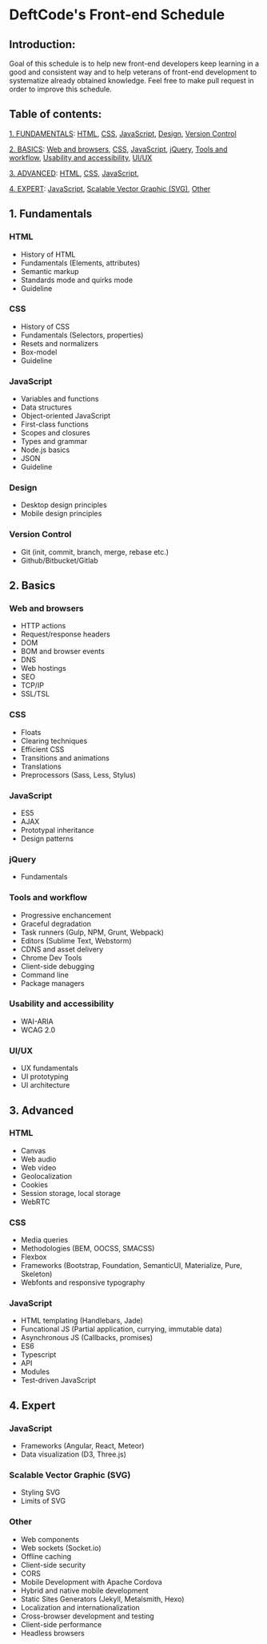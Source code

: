 # DeftCode's Front-end Schedule

## Introduction:
Goal of this schedule is to help new front-end developers keep learning in a good and consistent way and to help veterans
of front-end development to systematize already obtained knowledge. Feel free to make pull request in order to improve
this schedule.

## Table of contents:
[1. FUNDAMENTALS](https://github.com/DeftCode-IT/DeftCode-s-Front-end-Schedule#1-fundamentals):
[HTML](https://github.com/DeftCode-IT/DeftCode-s-Front-end-Schedule#html),
[CSS](https://github.com/DeftCode-IT/DeftCode-s-Front-end-Schedule#css),
[JavaScript](https://github.com/DeftCode-IT/DeftCode-s-Front-end-Schedule#javascript),
[Design](https://github.com/DeftCode-IT/DeftCode-s-Front-end-Schedule#design),
[Version Control](https://github.com/DeftCode-IT/DeftCode-s-Front-end-Schedule#version-control)

[2. BASICS](https://github.com/DeftCode-IT/DeftCode-s-Front-end-Schedule#2-basics):
[Web and browsers](https://github.com/DeftCode-IT/DeftCode-s-Front-end-Schedule#web-and-browsers),
[CSS](https://github.com/DeftCode-IT/DeftCode-s-Front-end-Schedule#css-1),
[JavaScript](https://github.com/DeftCode-IT/DeftCode-s-Front-end-Schedule#javascript-1),
[jQuery](https://github.com/DeftCode-IT/DeftCode-s-Front-end-Schedule#jquery),
[Tools and workflow](https://github.com/DeftCode-IT/DeftCode-s-Front-end-Schedule#tools-and-workflow),
[Usability and accessibility](https://github.com/DeftCode-IT/DeftCode-s-Front-end-Schedule#usability-and-accessbility),
[UI/UX](https://github.com/DeftCode-IT/DeftCode-s-Front-end-Schedule#uiux)

[3. ADVANCED](https://github.com/DeftCode-IT/DeftCode-s-Front-end-Schedule#3-advanced):
[HTML](https://github.com/DeftCode-IT/DeftCode-s-Front-end-Schedule#html-1),
[CSS](https://github.com/DeftCode-IT/DeftCode-s-Front-end-Schedule#css-2),
[JavaScript](https://github.com/DeftCode-IT/DeftCode-s-Front-end-Schedule#javascript-2),

[4. EXPERT](https://github.com/DeftCode-IT/DeftCode-s-Front-end-Schedule#4-expert):
[JavaScript](https://github.com/DeftCode-IT/DeftCode-s-Front-end-Schedule#javascript-3),
[Scalable Vector Graphic (SVG)](https://github.com/DeftCode-IT/DeftCode-s-Front-end-Schedule#scalable-vector-graphic-svg),
[Other](https://github.com/DeftCode-IT/DeftCode-s-Front-end-Schedule#other)


## 1. Fundamentals
### HTML
* History of HTML
* Fundamentals (Elements, attributes)
* Semantic markup
* Standards mode and quirks mode
* Guideline

### CSS
* History of CSS
* Fundamentals (Selectors, properties)
* Resets and normalizers
* Box-model
* Guideline

### JavaScript
* Variables and functions
* Data structures
* Object-oriented JavaScript
* First-class functions
* Scopes and closures
* Types and grammar
* Node.js basics
* JSON
* Guideline

### Design
* Desktop design principles
* Mobile design principles

### Version Control
* Git (init, commit, branch, merge, rebase etc.)
* Github/Bitbucket/Gitlab


## 2. Basics
### Web and browsers
* HTTP actions
* Request/response headers
* DOM
* BOM and browser events
* DNS
* Web hostings
* SEO
* TCP/IP
* SSL/TSL

### CSS
* Floats
* Clearing techniques
* Efficient CSS
* Transitions and animations
* Translations
* Preprocessors (Sass, Less, Stylus)

### JavaScript
* ES5
* AJAX
* Prototypal inheritance
* Design patterns

### jQuery
* Fundamentals

### Tools and workflow
* Progressive enchancement
* Graceful degradation
* Task runners (Gulp, NPM, Grunt, Webpack)
* Editors (Sublime Text, Webstorm)
* CDNS and asset delivery
* Chrome Dev Tools
* Client-side debugging
* Command line
* Package managers

### Usability and accessibility
* WAI-ARIA
* WCAG 2.0

### UI/UX
* UX fundamentals
* UI prototyping
* UI architecture


## 3. Advanced
### HTML
* Canvas
* Web audio
* Web video
* Geolocalization
* Cookies
* Session storage, local storage
* WebRTC

### CSS
* Media queries
* Methodologies (BEM, OOCSS, SMACSS)
* Flexbox
* Frameworks (Bootstrap, Foundation, SemanticUI, Materialize, Pure, Skeleton)
* Webfonts and responsive typography

### JavaScript
* HTML templating (Handlebars, Jade)
* Funcational JS (Partial application, currying, immutable data)
* Asynchronous JS (Callbacks, promises)
* ES6
* Typescript
* API
* Modules
* Test-driven JavaScript


## 4. Expert
### JavaScript
* Frameworks (Angular, React, Meteor)
* Data visualization (D3, Three.js)

### Scalable Vector Graphic (SVG)
* Styling SVG
* Limits of SVG

### Other
* Web components
* Web sockets (Socket.io)
* Offline caching
* Client-side security
* CORS
* Mobile Development with Apache Cordova
* Hybrid and native mobile development
* Static Sites Generators (Jekyll, Metalsmith, Hexo)
* Localization and internationalization
* Cross-browser development and testing
* Client-side performance
* Headless browsers

